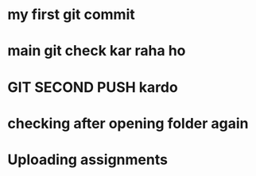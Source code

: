 # my first git commit
# main git check kar raha ho


# GIT SECOND PUSH kardo 

# checking after opening folder again

# Uploading assignments 
